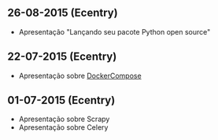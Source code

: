 ## 26-08-2015 (Ecentry)

* Apresentação "Lançando seu pacote Python open source"

## 22-07-2015 (Ecentry)

- Apresentação sobre [DockerCompose](http://pt.slideshare.net/feliperuhland/docker-compose)

## 01-07-2015 (Ecentry)

* Apresentação sobre Scrapy
* Apresentação sobre Celery
